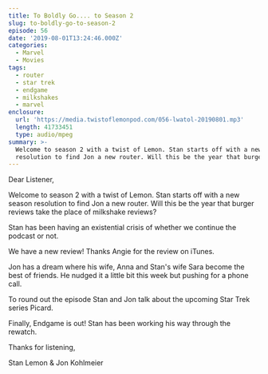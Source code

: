 ```yaml
---
title: To Boldly Go.... to Season 2
slug: to-boldly-go-to-season-2
episode: 56
date: '2019-08-01T13:24:46.000Z'
categories:
  - Marvel
  - Movies
tags:
  - router
  - star trek
  - endgame
  - milkshakes
  - marvel
enclosure:
  url: 'https://media.twistoflemonpod.com/056-lwatol-20190801.mp3'
  length: 41733451
  type: audio/mpeg
summary: >-
  Welcome to season 2 with a twist of Lemon. Stan starts off with a new season
  resolution to find Jon a new router. Will this be the year that burger revi...
---
```


Dear Listener,

Welcome to season 2 with a twist of Lemon. Stan starts off with a new season resolution to find Jon a new router. Will this be the year that burger reviews take the place of milkshake reviews?

Stan has been having an existential crisis of whether we continue the podcast or not.

We have a new review! Thanks Angie for the review on iTunes.

Jon has a dream where his wife, Anna and Stan's wife Sara become the best of friends. He nudged it a little bit this week but pushing for a phone call.

To round out the episode Stan and Jon talk about the upcoming Star Trek series Picard.

Finally, Endgame is out! Stan has been working his way through the rewatch.

Thanks for listening,

Stan Lemon & Jon Kohlmeier


